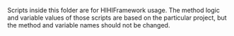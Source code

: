 Scripts inside this folder are for HIHIFramework usage. The method logic and variable values of those scripts are based on the particular project, but the method and variable names should not be changed.
